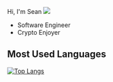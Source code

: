 Hi, I'm Sean ![](https://komarev.com/ghpvc/?username=sm2828&color=green)

- Software Engineer
- Crypto Enjoyer




## Most Used Languages
[![Top Langs](https://github-readme-stats.vercel.app/api/top-langs/?username=sm2828&layout=pie)](https://github.com/anuraghazra/github-readme-stats)

